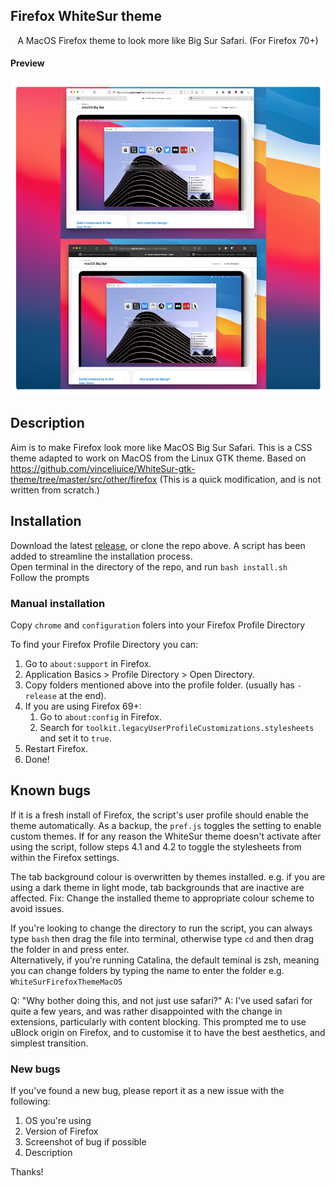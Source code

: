 ## Firefox WhiteSur theme

<p align="center">A MacOS Firefox theme to look more like Big Sur Safari. (For Firefox 70+)</p>

#### Preview
![Preview](preview.png?raw=true)

## Description

Aim is to make Firefox look more like MacOS Big Sur Safari.
This is a CSS theme adapted to work on MacOS from the Linux GTK theme.
Based on https://github.com/vinceliuice/WhiteSur-gtk-theme/tree/master/src/other/firefox
(This is a quick modification, and is not written from scratch.)

## Installation

Download the latest [release](https://github.com/AdamXweb/WhiteSurFirefoxThemeMacOS/releases/), or clone the repo above.
A script has been added to streamline the installation process.\
Open terminal in the directory of the repo, and run `bash install.sh`\
Follow the prompts

### Manual installation

Copy `chrome` and `configuration` folers into your Firefox Profile Directory

To find your Firefox Profile Directory you can:

1. Go to `about:support` in Firefox.
2. Application Basics > Profile Directory > Open Directory.
3. Copy folders mentioned above into the profile folder. (usually has `-release` at the end).
4. If you are using Firefox 69+:
	1. Go to `about:config` in Firefox.
	2. Search for `toolkit.legacyUserProfileCustomizations.stylesheets` and set it to `true`.
5. Restart Firefox.
6. Done!


## Known bugs

If it is a fresh install of Firefox, the script's user profile should enable the theme automatically. As a backup, the `pref.js` toggles the setting to enable custom themes.
If for any reason the WhiteSur theme doesn't activate after using the script, follow steps 4.1 and 4.2 to toggle the stylesheets from within the Firefox settings.

The tab background colour is overwritten by themes installed.
e.g. if you are using a dark theme in light mode, tab backgrounds that are inactive are affected.
Fix: Change the installed theme to appropriate colour scheme to avoid issues.

If you're looking to change the directory to run the script, you can always type `bash` then drag the file into terminal, otherwise type `cd` and then drag the folder in and press enter.\
Alternatively, if you're running Catalina, the default teminal is zsh, meaning you can change folders by typing the name to enter the folder e.g. `WhiteSurFirefoxThemeMacOS`


Q: "Why bother doing this, and not just use safari?"
A: I've used safari for quite a few years, and was rather disappointed with the change in extensions, particularly with content blocking. This prompted me to use uBlock origin on Firefox, and to customise it to have the best aesthetics, and simplest transition.

### New bugs

If you've found a new bug, please report it as a new issue with the following:

1. OS you're using
2. Version of Firefox
3. Screenshot of bug if possible
4. Description

Thanks!
